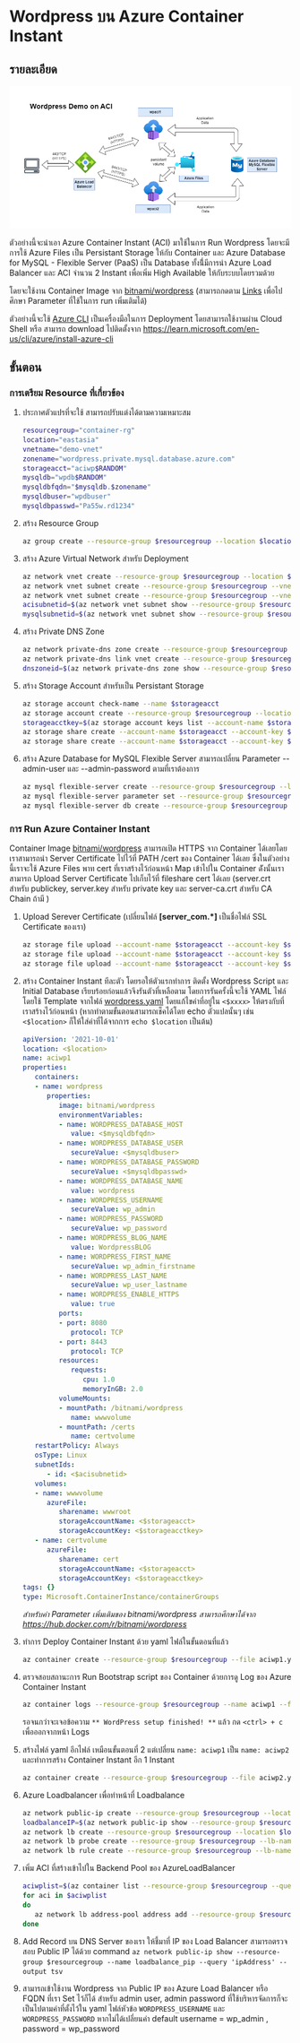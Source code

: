 # Wordpress บน Azure Container Instant

## รายละเอียด

![diagram](./diagram/acidemo%20diagram-Wordpress%20on%20ACI%20Example.drawio.png)

ตัวอย่างนี้จะนำเอา Azure Container Instant (ACI) มาใช้ในการ Run Wordpress โดยจะมีการใช้ Azure Files เป็น Persistant Storage ให้กับ Container และ Azure Database for MySQL - Flexible Server (PaaS) เป็น Database ทั้งนี่้มีการนำ Azure Load Balancer และ ACI จำนวน 2 Instant เพื่อเพิ่ม High Available ให้กับระบบโดยรวมด้วย

โดยจะใช้งาน Container Image จาก [bitnami/wordpress](https://hub.docker.com/r/bitnami/wordpress) (สามารถกดตาม [Links](https://hub.docker.com/r/bitnami/wordpress) เพื่อไปศึกษา Parameter ที่ใช้ในการ run เพิ่มเติมได้)

ตัวอย่างนี้จะใช้ [Azure CLI](https://learn.microsoft.com/en-us/cli/azure/) เป็นเครื่องมือในการ Deployment โดยสามารถใช้งานผ่าน Cloud Shell หรือ สามารถ download ไปติดตั้งจาก <https://learn.microsoft.com/en-us/cli/azure/install-azure-cli>

## ขั้นตอน

### การเตรียม Resource ที่เกี่ยวข้อง

1. ประกาศตัวแปรที่จะใช้ สามารถปรับแต่งได้ตามความเหมาะสม

   ```sh
   resourcegroup="container-rg"
   location="eastasia"
   vnetname="demo-vnet"
   zonename="wordpress.private.mysql.database.azure.com"
   storageacct="aciwp$RANDOM"
   mysqldb="wpdb$RANDOM"
   mysqldbfqdn="$mysqldb.$zonename"
   mysqldbuser="wpdbuser"
   mysqldbpasswd="Pa55w.rd1234"
   ```

2. สร้าง Resource Group

   ```sh
   az group create --resource-group $resourcegroup --location $location
   ```

3. สร้าง Azure Virtual Network สำหรับ Deployment

   ```sh
   az network vnet create --resource-group $resourcegroup --location $location --name $vnetname --address-prefixes '10.122.0.0/16'
   az network vnet subnet create --resource-group $resourcegroup --vnet-name $vnetname --name 'aci-subnet' --address-prefixes '10.122.0.0/24' --delegations 'Microsoft.ContainerInstance/containerGroups' --service-endpoints 'Microsoft.Storage' 
   az network vnet subnet create --resource-group $resourcegroup --vnet-name $vnetname --name 'mysql-subnet' --address-prefixes '10.122.1.0/24' --delegations 'Microsoft.DBforMySQL/flexibleServers'
   acisubnetid=$(az network vnet subnet show --resource-group $resourcegroup --vnet-name $vnetname --name 'aci-subnet' --query "id" --output tsv)
   mysqlsubnetid=$(az network vnet subnet show --resource-group $resourcegroup --vnet-name $vnetname --name 'mysql-subnet' --query "id" --output tsv)
   ```

4. สร้าง Private DNS Zone

   ```sh
   az network private-dns zone create --resource-group $resourcegroup --name $zonename
   az network private-dns link vnet create --resource-group $resourcegroup --name vnetlink --zone-name $zonename --virtual-network $vnetname --registration-enabled true
   dnszoneid=$(az network private-dns zone show --resource-group $resourcegroup --name $zonename --query "id" --output tsv)
   ```

5. สร้าง Storage Account สำหรับเป็น Persistant Storage

   ```sh
   az storage account check-name --name $storageacct
   az storage account create --resource-group $resourcegroup --location $location --name $storageacct --sku Standard_LRS
   storageacctkey=$(az storage account keys list --account-name $storageacct --resource-group $resourcegroup --query "[?contains(keyName,'key1')].value" --output tsv)
   az storage share create --account-name $storageacct --account-key $storageacctkey --name wwwroot
   az storage share create --account-name $storageacct --account-key $storageacctkey --name cert
   ```

6. สร้าง Azure Database for MySQL Flexible Server
   สามารถเปลี่ยน Parameter --admin-user และ --admin-password ตามที่เราต้องการ

   ```sh
   az mysql flexible-server create --resource-group $resourcegroup --location $location --name $mysqldb --sku-name Standard_B1ms --tier Burstable --storage-size 20 --version 8.0.21 --subnet $mysqlsubnetid --admin-user $mysqldbuser --admin-password $mysqldbpasswd --private-dns-zone $dnszoneid
   az mysql flexible-server parameter set --resource-group $resourcegroup --server-name $mysqldb --name 'require_secure_transport' --value 'OFF'
   az mysql flexible-server db create --resource-group $resourcegroup --server-name $mysqldb --database-name wordpress
   ```

### การ Run Azure Container Instant

Container Image [bitnami/wordpress](https://hub.docker.com/r/bitnami/wordpress) สามารถเปิด HTTPS จาก Container ได้เลยโดยเราสามารถนำ Server Certificate ไปไว้ที่ PATH /cert ของ Container ได้เลย ซึ่งในตัวอย่างนี้เราจะใช้ Azure Files พาท cert ที่เราสร้างไว้ก่อนหน้า Map เข้าไปใน Container ดัังนั้นเราสามารถ Upload Server Certificate ไปเก็บไว้ที่ fileshare cert ได้เลย (server.crt สำหรับ publickey, server.key สำหรับ private key และ server-ca.crt สำหรับ CA Chain ถ้ามี )

1. Upload Serever Certificate (เปลี่ยนไฟล์ **[server_com.*]** เป็นชื่อไฟล์ SSL Certificate ของเรา)

   ```sh
   az storage file upload --account-name $storageacct --account-key $storageacctkey --share-name cert --source server_com.crt --path server.crt
   az storage file upload --account-name $storageacct --account-key $storageacctkey --share-name cert --source server_com.key --path server.key
   az storage file upload --account-name $storageacct --account-key $storageacctkey --share-name cert --source server_com.ca-bundle --path server-ca.crt
   ```

2. สร้าง Container Instant ทีละตัว โดยรอให้ตัวแรกทำการ ติดตั้ง Wordpress Script และ Initial Database เรียบร้อยก่อนแล้วจึงรันตัวที่เหลือตาม โดยการรันครั้งนี้จะใช้ YAML ไฟล์ โดยใช้ Template จากไฟล์ [wordpress.yaml](./wordpress.yaml) โดยแก้ไขค่าที่อยู่ใน ```<$xxxx>``` ให้ตรงกับที่เราสร้างไว้ก่อนหน้า (หากทำตามขั้นตอนสามารถเช็คได้โดย echo ตัวแปลนั้นๆ เช่น ```<$location>``` ก็ให้ใส่ค่าที่ได้จากการ ```echo $location``` เป็นต้น) 

   ```yaml
   apiVersion: '2021-10-01'
   location: <$location>
   name: aciwp1
   properties:
      containers:
      - name: wordpress
         properties:
            image: bitnami/wordpress
            environmentVariables:
            - name: WORDPRESS_DATABASE_HOST
               value: <$mysqldbfqdn>
            - name: WORDPRESS_DATABASE_USER
               secureValue: <$mysqldbuser> 
            - name: WORDPRESS_DATABASE_PASSWORD
               secureValue: <$mysqldbpasswd>
            - name: WORDPRESS_DATABASE_NAME
               value: wordpress
            - name: WORDPRESS_USERNAME
               secureValue: wp_admin
            - name: WORDPRESS_PASSWORD
               secureValue: wp_password
            - name: WORDPRESS_BLOG_NAME
               value: WordpressBLOG
            - name: WORDPRESS_FIRST_NAME
               secureValue: wp_admin_firstname
            - name: WORDPRESS_LAST_NAME
               secureValue: wp_user_lastname
            - name: WORDPRESS_ENABLE_HTTPS
               value: true
            ports:
            - port: 8080
               protocol: TCP
            - port: 8443
               protocol: TCP
            resources:
               requests:
                  cpu: 1.0
                  memoryInGB: 2.0
            volumeMounts:
            - mountPath: /bitnami/wordpress
               name: wwwvolume
            - mountPath: /certs
               name: certvolume
      restartPolicy: Always
      osType: Linux
      subnetIds:
         - id: <$acisubnetid>
      volumes:
      - name: wwwvolume
         azureFile:
            sharename: wwwroot
            storageAccountName: <$storageacct>
            storageAccountKey: <$storageacctkey>
      - name: certvolume
         azureFile:
            sharename: cert
            storageAccountName: <$storageacct>
            storageAccountKey: <$storageacctkey>
   tags: {}
   type: Microsoft.ContainerInstance/containerGroups
   ```

   *สำหรับค่า Parameter เพิ่มเติมของ bitnami/wordpress สามารถศึกษาได้จาก <https://hub.docker.com/r/bitnami/wordpress>*

3. ทำการ Deploy Container Instant ด้วย yaml ไฟล์ในขั้นตอนที่แล้ว

   ```sh
   az container create --resource-group $resourcegroup --file aciwp1.yaml
   ```

4. ตรวจสอบสถานะการ Run Bootstrap script ของ Container ด้วยการดู Log ของ Azure Container Instant

   ```sh
   az container logs --resource-group $resourcegroup --name aciwp1 --follow
   ```

   รอจนกว่าจะเจอข้อความ ```** WordPress setup finished! **``` แล้ว กด ```<ctrl> + c``` เพื่อออกจากหน้า Logs

5. สร้างไฟล์ yaml อีกไฟล์ เหมือนขั้นตอนที่ 2 แต่เปลี่ยน ```name: aciwp1``` เป็น ```name: aciwp2``` และทำการสร้าง Container Instant อีก 1 Instant

   ```sh
   az container create --resource-group $resourcegroup --file aciwp2.yaml
   ```

6. Azure Loadbalancer เพื่อทำหน้าที่ Loadbalance

   ```sh
   az network public-ip create --resource-group $resourcegroup --location $location --name loadbalance_pip --sku Standard --zone 1 2 3
   loadbalanceIP=$(az network public-ip show --resource-group $resourcegroup --name loadbalance_pip --query 'ipAddress' --output tsv)
   az network lb create --resource-group $resourcegroup --location $location --name wplb --sku Standard --public-ip-address loadbalance_pip --frontend-ip-name default-fe --backend-pool-name aci-be
   az network lb probe create --resource-group $resourcegroup --lb-name wplb --name wphttpprobe --protocol Http --port 8080 --path /
   az network lb rule create --resource-group $resourcegroup --lb-name wplb --name wphttps --protocol tcp --frontend-ip-name default-fe --frontend-port 443 --backend-pool-name aci-be --backend-port 8443 --probe-name wphttpprobe --disable-outbound-snat true
   ```

7. เพิ่ม ACI ที่สร้างเข้าไปใน Backend Pool ของ AzureLoadBalancer

   ```sh
   aciwplist=$(az container list --resource-group $resourcegroup --query '[].ipAddress.ip' --output tsv)
   for aci in $aciwplist
   do
      az network lb address-pool address add --resource-group $resourcegroup --lb-name wplb --pool-name aci-be --name "wp$aci" --ip-address $aci --subnet $acisubnetid
   done
   ```

8. Add Record บน DNS Server ของเรา ให้ชี้มาที่ IP ของ Load Balancer สามารถตรวจสอบ Public IP ได้ด้วย command ```az network public-ip show --resource-group $resourcegroup --name loadbalance_pip --query 'ipAddress' --output tsv```
9. สามารถเข้าใช้งาน Wordpress จาก Public IP ของ Azure Load Balancer หรือ FQDN ที่เรา Set ไว้ก็ได้ สำหรับ admin user, admin password ที่ใช้บริหารจัดการก็จะเป็นไปตามค่าที่ตั้งไว้ใน yaml ไฟล์หัวข้อ ```WORDPRESS_USERNAME``` และ ```WORDPRESS_PASSWORD``` หากไม่ได้เปลี่ยนค่า default username = wp_admin , password = wp_password